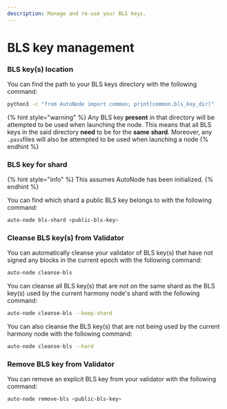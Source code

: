 ```yaml
---
description: Manage and re-use your BLS keys.
---
```


# BLS key management

### BLS key\(s\) location

You can find the path to your BLS keys directory with the following command:

```bash
python3 -c "from AutoNode import common; print(common.bls_key_dir)"
```

{% hint style="warning" %}
Any BLS key **present** in that directory will be attempted to be used when launching the node. This means that all BLS keys in the said directory **need** to be for the **same** **shard**. Moreover, any `.pass`files will also be attempted to be used when launching a node
{% endhint %}

### BLS key for shard

{% hint style="info" %}
This assumes AutoNode has been initialized.
{% endhint %}

You can find which shard a public BLS key belongs to with the following command:

```bash
auto-node bls-shard <public-bls-key>
```

### Cleanse BLS key\(s\) from Validator

You can automatically cleanse your validator of BLS key\(s\) that have not signed any blocks in the current epoch with the following command:

```bash
auto-node cleanse-bls
```

You can cleanse all BLS key\(s\) that are not on the same shard as the BLS key\(s\) used by the current harmony node's shard with the following command:

```bash
auto-node cleanse-bls --keep-shard
```

You can also cleanse the BLS key\(s\) that are not being used by the current harmony node with the following command:

```bash
auto-node cleanse-bls --hard
```

### Remove BLS key from Validator

You can remove an explicit BLS key from your validator with the following command:

```bash
auto-node remove-bls <public-bls-key>
```

